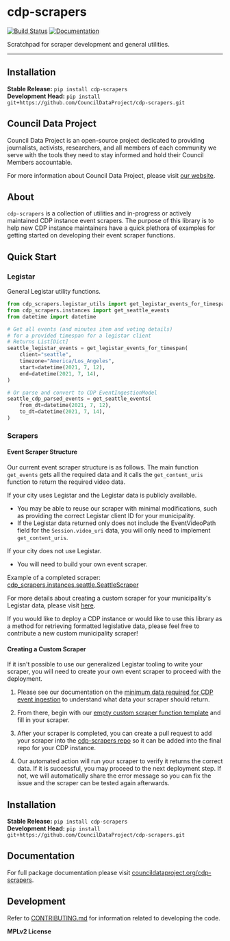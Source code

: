 # cdp-scrapers

[![Build Status](https://github.com/CouncilDataProject/cdp-scrapers/workflows/CI/badge.svg)](https://github.com/CouncilDataProject/cdp-scrapers/actions)
[![Documentation](https://github.com/CouncilDataProject/cdp-scrapers/workflows/Documentation/badge.svg)](https://CouncilDataProject.github.io/cdp-scrapers)

Scratchpad for scraper development and general utilities.

---

## Installation

**Stable Release:** `pip install cdp-scrapers`<br>
**Development Head:** `pip install git+https://github.com/CouncilDataProject/cdp-scrapers.git`

## Council Data Project

Council Data Project is an open-source project dedicated to providing journalists,
activists, researchers, and all members of each community we serve with the tools they
need to stay informed and hold their Council Members accountable.

For more information about Council Data Project, please visit
[our website](https://councildataproject.org/).

## About

`cdp-scrapers` is a collection of utilities and in-progress or actively maintained
CDP instance event scrapers. The purpose of this library is to help new CDP instance
maintainers have a quick plethora of examples for getting started on developing their
event scraper functions.

## Quick Start

### Legistar

General Legistar utility functions.

```python
from cdp_scrapers.legistar_utils import get_legistar_events_for_timespan
from cdp_scrapers.instances import get_seattle_events
from datetime import datetime

# Get all events (and minutes item and voting details)
# for a provided timespan for a legistar client
# Returns List[Dict]
seattle_legistar_events = get_legistar_events_for_timespan(
    client="seattle",
    timezone="America/Los_Angeles",
    start=datetime(2021, 7, 12),
    end=datetime(2021, 7, 14),
)

# Or parse and convert to CDP EventIngestionModel
seattle_cdp_parsed_events = get_seattle_events(
    from_dt=datetime(2021, 7, 12),
    to_dt=datetime(2021, 7, 14),
)
```

### Scrapers

#### Event Scraper Structure

Our current event scraper structure is as follows. The main function `get_events` 
gets all the required data and it calls the `get_content_uris` function to return the 
required video data.

If your city uses Legistar and the Legistar data is publicly available.
- You may be able to reuse our scraper with minimal modifications, such as providing the 
correct Legistar client ID for your municipality.
- If the Legistar data returned only does not include the EventVideoPath field for the 
`Session.video_uri` data, you will only need to implement `get_content_uris`.

If your city does not use Legistar.
- You will need to build your own event scraper.

Example of a completed scraper: [cdp_scrapers.instances.seattle.SeattleScraper](https://councildataproject.org/cdp-scrapers/_modules/cdp_scrapers/instances/seattle.html#SeattleScraper)

For more details about creating a custom scraper for your municipality's Legistar data, 
please visit [here](https://councildataproject.org/cdp-scrapers/legistar_scraper.html).

If you would like to deploy a CDP instance or would like to use this library as a 
method for retrieving formatted legislative data, please feel free to contribute a new 
custom municipality scraper!

#### Creating a Custom Scraper

If it isn't possible to use our generalized Legistar tooling to write your scraper, 
you will need to create your own event scraper to proceed with the deployment.

1. Please see our documentation on the 
[minimum data required for CDP event ingestion](https://councildataproject.org/cdp-backend/ingestion_models.html) 
to understand what data your scraper should return.

2. From there, begin with our 
[empty custom scraper function template](https://councildataproject.org/cdp-scrapers/_modules/cdp_scrapers/instances/empty.html#get_events) 
and fill in your scraper.

3. After your scraper is completed, you can create a pull request to add your scraper 
into the [cdp-scrapers repo](https://github.com/CouncilDataProject/cdp-scrapers) 
so it can be added into the final repo for your CDP instance.

4. Our automated action will run your scraper to verify it returns the correct data. 
If it is successful, you may proceed to the next deployment step. If not, we will 
automatically share the error message so you can fix the issue and the scraper can be 
tested again afterwards.

## Installation

**Stable Release:** `pip install cdp-scrapers`<br>
**Development Head:** `pip install git+https://github.com/CouncilDataProject/cdp-scrapers.git`

## Documentation

For full package documentation please visit [councildataproject.org/cdp-scrapers](https://councildataproject.org/cdp-scrapers).

## Development

Refer to [CONTRIBUTING.md](CONTRIBUTING.md) for information related to developing the code.

**MPLv2 License**

